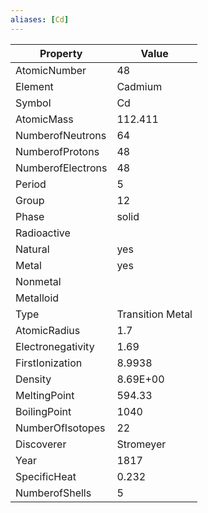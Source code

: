 ```yaml
---
aliases: [Cd]
---
```


| Property          | Value            |
| ----------------- | ---------------- |
| AtomicNumber      | 48               |
| Element           | Cadmium          |
| Symbol            | Cd               |
| AtomicMass        | 112.411          |
| NumberofNeutrons  | 64               |
| NumberofProtons   | 48               |
| NumberofElectrons | 48               |
| Period            | 5                |
| Group             | 12               |
| Phase             | solid            |
| Radioactive       |                  |
| Natural           | yes              |
| Metal             | yes              |
| Nonmetal          |                  |
| Metalloid         |                  |
| Type              | Transition Metal |
| AtomicRadius      | 1.7              |
| Electronegativity | 1.69             |
| FirstIonization   | 8.9938           |
| Density           | 8.69E+00         |
| MeltingPoint      | 594.33           |
| BoilingPoint      | 1040             |
| NumberOfIsotopes  | 22               |
| Discoverer        | Stromeyer        |
| Year              | 1817             |
| SpecificHeat      | 0.232            |
| NumberofShells    | 5                |
